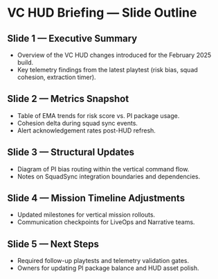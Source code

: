# VC HUD Briefing — Slide Outline

## Slide 1 — Executive Summary
- Overview of the VC HUD changes introduced for the February 2025 build.
- Key telemetry findings from the latest playtest (risk bias, squad cohesion, extraction timer).

## Slide 2 — Metrics Snapshot
- Table of EMA trends for risk score vs. PI package usage.
- Cohesion delta during squad sync events.
- Alert acknowledgement rates post-HUD refresh.

## Slide 3 — Structural Updates
- Diagram of PI bias routing within the vertical command flow.
- Notes on SquadSync integration boundaries and dependencies.

## Slide 4 — Mission Timeline Adjustments
- Updated milestones for vertical mission rollouts.
- Communication checkpoints for LiveOps and Narrative teams.

## Slide 5 — Next Steps
- Required follow-up playtests and telemetry validation gates.
- Owners for updating PI package balance and HUD asset polish.
